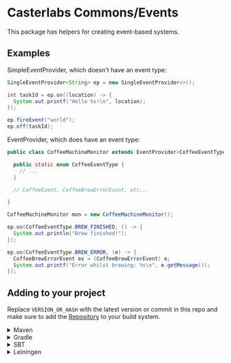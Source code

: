# Casterlabs Commons/Events

This package has helpers for creating event-based systems.

## Examples

SimpleEventProvider, which doesn't have an event type:

```java
SingleEventProvider<String> ep = new SingleEventProvider<>();

int taskId = ep.on((location) -> {
  System.out.printf("Hello %s!\n", location);
});

ep.fireEvent("world");
ep.off(taskId);
```

EventProvider, which does have an event type:

```java
public class CoffeeMachineMonitor extends EventProvider<CoffeeEventType, CoffeeEvent> {

  public static enum CoffeeEventType {
    // ...
  }

  // CoffeeEvent, CoffeeBrewErrorEvent, etc...

}
```

```java
CoffeeMachineMonitor mon = new CoffeeMachineMonitor();

ep.on(CoffeeEventType.BREW_FINISHED, () -> {
  System.out.println("Brew finished!");
});

ep.on(CoffeeEventType.BREW_ERROR, (e) -> {
  CoffeeBrewErrorEvent ev = (CoffeeBrewErrorEvent) e;
  System.out.printf("Error whilst brewing: %s\n", e.getMessage());
});
```

## Adding to your project

Replace `VERSION_OR_HASH` with the latest version or commit in this repo and make sure to add the [Repository](https://github.com/Casterlabs/Commons#Repository) to your build system.

<details>
  <summary>Maven</summary>
  
  ```xml
    <dependency>
        <groupId>co.casterlabs.commons</groupId>
        <artifactId>Events</artifactId>
        <version>VERSION_OR_HASH</version>
    </dependency>
  ```
</details>

<details>
  <summary>Gradle</summary>
  
  ```gradle
	dependencies {
        implementation 'co.casterlabs.commons:Events:VERSION_OR_HASH'
	}
  ```
</details>

<details>
  <summary>SBT</summary>
  
  ```
libraryDependencies += "co.casterlabs.commons" % "Events" % "VERSION_OR_HASH"
  ```
</details>

<details>
  <summary>Leiningen</summary>
  
  ```
:dependencies [[co.casterlabs.commons/Events "VERSION_OR_HASH"]]	
  ```
</details>
